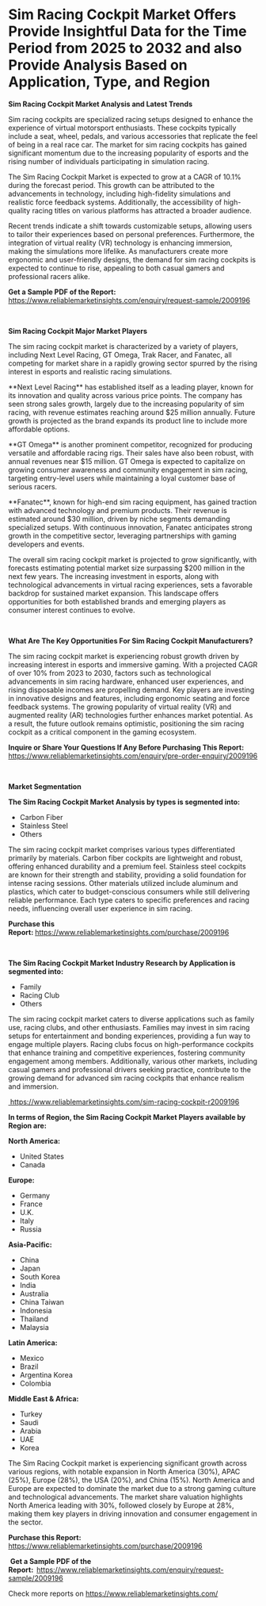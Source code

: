 <p><h1>Sim Racing Cockpit Market Offers Provide Insightful Data for the Time Period from 2025 to 2032 and also Provide Analysis Based on Application, Type, and Region</h1></p><p><strong>Sim Racing Cockpit Market Analysis and Latest Trends</strong></p>
<p><p>Sim racing cockpits are specialized racing setups designed to enhance the experience of virtual motorsport enthusiasts. These cockpits typically include a seat, wheel, pedals, and various accessories that replicate the feel of being in a real race car. The market for sim racing cockpits has gained significant momentum due to the increasing popularity of esports and the rising number of individuals participating in simulation racing.</p><p>The Sim Racing Cockpit Market is expected to grow at a CAGR of 10.1% during the forecast period. This growth can be attributed to the advancements in technology, including high-fidelity simulations and realistic force feedback systems. Additionally, the accessibility of high-quality racing titles on various platforms has attracted a broader audience.</p><p>Recent trends indicate a shift towards customizable setups, allowing users to tailor their experiences based on personal preferences. Furthermore, the integration of virtual reality (VR) technology is enhancing immersion, making the simulations more lifelike. As manufacturers create more ergonomic and user-friendly designs, the demand for sim racing cockpits is expected to continue to rise, appealing to both casual gamers and professional racers alike.</p></p>
<p><strong>Get a Sample PDF of the Report:&nbsp;</strong> <a href="https://www.reliablemarketinsights.com/enquiry/request-sample/2009196?utm_campaign=3184&utm_medium=2&utm_source=Github&utm_content=ia&utm_term=10042025&utm_id=sim-racing-cockpit">https://www.reliablemarketinsights.com/enquiry/request-sample/2009196</a></p>
<p>&nbsp;</p>
<p><strong>Sim Racing Cockpit Major Market Players</strong></p>
<p><p>The sim racing cockpit market is characterized by a variety of players, including Next Level Racing, GT Omega, Trak Racer, and Fanatec, all competing for market share in a rapidly growing sector spurred by the rising interest in esports and realistic racing simulations.</p><p>**Next Level Racing** has established itself as a leading player, known for its innovation and quality across various price points. The company has seen strong sales growth, largely due to the increasing popularity of sim racing, with revenue estimates reaching around $25 million annually. Future growth is projected as the brand expands its product line to include more affordable options.</p><p>**GT Omega** is another prominent competitor, recognized for producing versatile and affordable racing rigs. Their sales have also been robust, with annual revenues near $15 million. GT Omega is expected to capitalize on growing consumer awareness and community engagement in sim racing, targeting entry-level users while maintaining a loyal customer base of serious racers.</p><p>**Fanatec**, known for high-end sim racing equipment, has gained traction with advanced technology and premium products. Their revenue is estimated around $30 million, driven by niche segments demanding specialized setups. With continuous innovation, Fanatec anticipates strong growth in the competitive sector, leveraging partnerships with gaming developers and events.</p><p>The overall sim racing cockpit market is projected to grow significantly, with forecasts estimating potential market size surpassing $200 million in the next few years. The increasing investment in esports, along with technological advancements in virtual racing experiences, sets a favorable backdrop for sustained market expansion. This landscape offers opportunities for both established brands and emerging players as consumer interest continues to evolve.</p></p>
<p>&nbsp;</p>
<p><strong>What Are The Key Opportunities For Sim Racing Cockpit Manufacturers?</strong></p>
<p><p>The sim racing cockpit market is experiencing robust growth driven by increasing interest in esports and immersive gaming. With a projected CAGR of over 10% from 2023 to 2030, factors such as technological advancements in sim racing hardware, enhanced user experiences, and rising disposable incomes are propelling demand. Key players are investing in innovative designs and features, including ergonomic seating and force feedback systems. The growing popularity of virtual reality (VR) and augmented reality (AR) technologies further enhances market potential. As a result, the future outlook remains optimistic, positioning the sim racing cockpit as a critical component in the gaming ecosystem.</p></p>
<p><strong>Inquire or Share Your Questions If Any Before Purchasing This Report:</strong> <a href="https://www.reliablemarketinsights.com/enquiry/pre-order-enquiry/2009196?utm_campaign=3184&utm_medium=2&utm_source=Github&utm_content=ia&utm_term=10042025&utm_id=sim-racing-cockpit">https://www.reliablemarketinsights.com/enquiry/pre-order-enquiry/2009196</a></p>
<p>&nbsp;</p>
<p><strong>Market Segmentation</strong></p>
<p><strong>The Sim Racing Cockpit Market Analysis by types is segmented into:</strong></p>
<p><ul><li>Carbon Fiber</li><li>Stainless Steel</li><li>Others</li></ul></p>
<p><p>The sim racing cockpit market comprises various types differentiated primarily by materials. Carbon fiber cockpits are lightweight and robust, offering enhanced durability and a premium feel. Stainless steel cockpits are known for their strength and stability, providing a solid foundation for intense racing sessions. Other materials utilized include aluminum and plastics, which cater to budget-conscious consumers while still delivering reliable performance. Each type caters to specific preferences and racing needs, influencing overall user experience in sim racing.</p></p>
<p><strong>Purchase this Report:&nbsp;</strong><a href="https://www.reliablemarketinsights.com/purchase/2009196?utm_campaign=3184&utm_medium=2&utm_source=Github&utm_content=ia&utm_term=10042025&utm_id=sim-racing-cockpit">https://www.reliablemarketinsights.com/purchase/2009196</a></p>
<p>&nbsp;</p>
<p><strong>The Sim Racing Cockpit Market Industry Research by Application is segmented into:</strong></p>
<p><ul><li>Family</li><li>Racing Club</li><li>Others</li></ul></p>
<p><p>The sim racing cockpit market caters to diverse applications such as family use, racing clubs, and other enthusiasts. Families may invest in sim racing setups for entertainment and bonding experiences, providing a fun way to engage multiple players. Racing clubs focus on high-performance cockpits that enhance training and competitive experiences, fostering community engagement among members. Additionally, various other markets, including casual gamers and professional drivers seeking practice, contribute to the growing demand for advanced sim racing cockpits that enhance realism and immersion.</p></p>
<p><a href="https://www.reliablemarketinsights.com/sim-racing-cockpit-r2009196?utm_campaign=3184&utm_medium=2&utm_source=Github&utm_content=ia&utm_term=10042025&utm_id=sim-racing-cockpit">&nbsp;https://www.reliablemarketinsights.com/sim-racing-cockpit-r2009196</a></p>
<p><strong>In terms of Region, the Sim Racing Cockpit Market Players available by Region are:</strong></p>
<p>
    <p> <strong> North America: </strong>
        <ul>
            <li>United States</li>
            <li>Canada</li>
        </ul>
        </p> 
    <p> <strong> Europe: </strong>
        <ul>
            <li>Germany</li>
            <li>France</li>
            <li>U.K.</li>
            <li>Italy</li>
            <li>Russia</li>
        </ul>
        </p> 
    <p> <strong> Asia-Pacific: </strong>
        <ul>
            <li>China</li>
            <li>Japan</li>
            <li>South Korea</li>
            <li>India</li>
            <li>Australia</li>
            <li>China Taiwan</li>
            <li>Indonesia</li>
            <li>Thailand</li>
            <li>Malaysia</li>
        </ul>
        </p> 
    <p> <strong> Latin America: </strong>
        <ul>
            <li>Mexico</li>
            <li>Brazil</li>
            <li>Argentina Korea</li>
            <li>Colombia</li>
        </ul>
        </p> 
    <p> <strong> Middle East & Africa: </strong>
        <ul>
            <li>Turkey</li>
            <li>Saudi</li>
            <li>Arabia</li>
            <li>UAE</li>
            <li>Korea</li>
        </ul>
    </p>
    </p>
<p><p>The Sim Racing Cockpit market is experiencing significant growth across various regions, with notable expansion in North America (30%), APAC (25%), Europe (28%), the USA (20%), and China (15%). North America and Europe are expected to dominate the market due to a strong gaming culture and technological advancements. The market share valuation highlights North America leading with 30%, followed closely by Europe at 28%, making them key players in driving innovation and consumer engagement in the sector.</p></p>
<p><strong>Purchase this Report: </strong><a href="https://www.reliablemarketinsights.com/purchase/2009196?utm_campaign=3184&utm_medium=2&utm_source=Github&utm_content=ia&utm_term=10042025&utm_id=sim-racing-cockpit">https://www.reliablemarketinsights.com/purchase/2009196</a></p>
<p>&nbsp;<strong>Get a Sample PDF of the Report:&nbsp;&nbsp;</strong><a href="https://www.reliablemarketinsights.com/enquiry/request-sample/2009196?utm_campaign=3184&utm_medium=2&utm_source=Github&utm_content=ia&utm_term=10042025&utm_id=sim-racing-cockpit">https://www.reliablemarketinsights.com/enquiry/request-sample/2009196</a></p>
<p><strong></strong></p>
<p>Check more reports on <a href="https://www.reliablemarketinsights.com/?utm_campaign=3184&utm_medium=2&utm_source=Github&utm_content=ia&utm_term=10042025&utm_id=sim-racing-cockpit">https://www.reliablemarketinsights.com/</a></p>